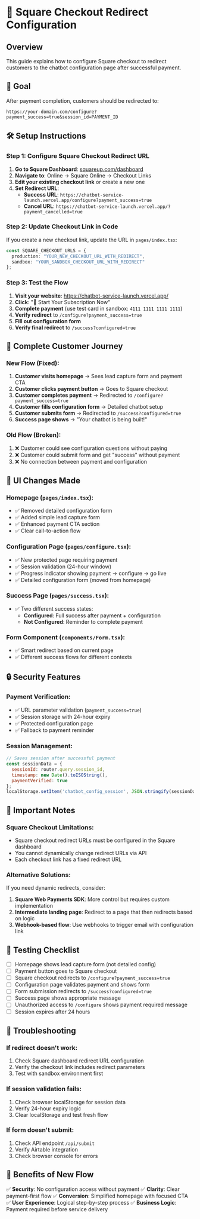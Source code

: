 # 🔄 Square Checkout Redirect Configuration

## Overview

This guide explains how to configure Square checkout to redirect customers to the chatbot configuration page after successful payment.

## 🎯 Goal

After payment completion, customers should be redirected to:
```
https://your-domain.com/configure?payment_success=true&session_id=PAYMENT_ID
```

## 🛠️ Setup Instructions

### Step 1: Configure Square Checkout Redirect URL

1. **Go to Square Dashboard**: [squareup.com/dashboard](https://squareup.com/dashboard)
2. **Navigate to**: Online → Square Online → Checkout Links
3. **Edit your existing checkout link** or create a new one
4. **Set Redirect URL**: 
   - **Success URL**: `https://chatbot-service-launch.vercel.app/configure?payment_success=true`
   - **Cancel URL**: `https://chatbot-service-launch.vercel.app/?payment_cancelled=true`

### Step 2: Update Checkout Link in Code

If you create a new checkout link, update the URL in `pages/index.tsx`:

```typescript
const SQUARE_CHECKOUT_URLS = {
  production: "YOUR_NEW_CHECKOUT_URL_WITH_REDIRECT",
  sandbox: "YOUR_SANDBOX_CHECKOUT_URL_WITH_REDIRECT"
};
```

### Step 3: Test the Flow

1. **Visit your website**: https://chatbot-service-launch.vercel.app/
2. **Click**: "🚀 Start Your Subscription Now"
3. **Complete payment** (use test card in sandbox: `4111 1111 1111 1111`)
4. **Verify redirect** to `/configure?payment_success=true`
5. **Fill out configuration form**
6. **Verify final redirect** to `/success?configured=true`

## 🔄 Complete Customer Journey

### New Flow (Fixed):
1. **Customer visits homepage** → Sees lead capture form and payment CTA
2. **Customer clicks payment button** → Goes to Square checkout
3. **Customer completes payment** → Redirected to `/configure?payment_success=true`
4. **Customer fills configuration form** → Detailed chatbot setup
5. **Customer submits form** → Redirected to `/success?configured=true`
6. **Success page shows** → "Your chatbot is being built!"

### Old Flow (Broken):
1. ❌ Customer could see configuration questions without paying
2. ❌ Customer could submit form and get "success" without payment
3. ❌ No connection between payment and configuration

## 🎨 UI Changes Made

### Homepage (`pages/index.tsx`):
- ✅ Removed detailed configuration form
- ✅ Added simple lead capture form
- ✅ Enhanced payment CTA section
- ✅ Clear call-to-action flow

### Configuration Page (`pages/configure.tsx`):
- ✅ New protected page requiring payment
- ✅ Session validation (24-hour window)
- ✅ Progress indicator showing payment → configure → go live
- ✅ Detailed configuration form (moved from homepage)

### Success Page (`pages/success.tsx`):
- ✅ Two different success states:
  - **Configured**: Full success after payment + configuration
  - **Not Configured**: Reminder to complete payment

### Form Component (`components/Form.tsx`):
- ✅ Smart redirect based on current page
- ✅ Different success flows for different contexts

## 🔒 Security Features

### Payment Verification:
- ✅ URL parameter validation (`payment_success=true`)
- ✅ Session storage with 24-hour expiry
- ✅ Protected configuration page
- ✅ Fallback to payment reminder

### Session Management:
```javascript
// Saves session after successful payment
const sessionData = {
  sessionId: router.query.session_id,
  timestamp: new Date().toISOString(),
  paymentVerified: true
};
localStorage.setItem('chatbot_config_session', JSON.stringify(sessionData));
```

## 🚨 Important Notes

### Square Checkout Limitations:
- Square checkout redirect URLs must be configured in the Square dashboard
- You cannot dynamically change redirect URLs via API
- Each checkout link has a fixed redirect URL

### Alternative Solutions:
If you need dynamic redirects, consider:
1. **Square Web Payments SDK**: More control but requires custom implementation
2. **Intermediate landing page**: Redirect to a page that then redirects based on logic
3. **Webhook-based flow**: Use webhooks to trigger email with configuration link

## 🧪 Testing Checklist

- [ ] Homepage shows lead capture form (not detailed config)
- [ ] Payment button goes to Square checkout
- [ ] Square checkout redirects to `/configure?payment_success=true`
- [ ] Configuration page validates payment and shows form
- [ ] Form submission redirects to `/success?configured=true`
- [ ] Success page shows appropriate message
- [ ] Unauthorized access to `/configure` shows payment required message
- [ ] Session expires after 24 hours

## 🔧 Troubleshooting

### If redirect doesn't work:
1. Check Square dashboard redirect URL configuration
2. Verify the checkout link includes redirect parameters
3. Test with sandbox environment first

### If session validation fails:
1. Check browser localStorage for session data
2. Verify 24-hour expiry logic
3. Clear localStorage and test fresh flow

### If form doesn't submit:
1. Check API endpoint `/api/submit`
2. Verify Airtable integration
3. Check browser console for errors

## 🎉 Benefits of New Flow

✅ **Security**: No configuration access without payment
✅ **Clarity**: Clear payment-first flow
✅ **Conversion**: Simplified homepage with focused CTA
✅ **User Experience**: Logical step-by-step process
✅ **Business Logic**: Payment required before service delivery

